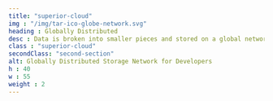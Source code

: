 ```yaml
---
title: "superior-cloud"
img : "/img/tar-ico-globe-network.svg"
heading : Globally Distributed
desc : Data is broken into smaller pieces and stored on a global network.
class : "superior-cloud"
secondClass: "second-section"
alt: Globally Distributed Storage Network for Developers
h : 40
w : 55
weight : 2
---
```

